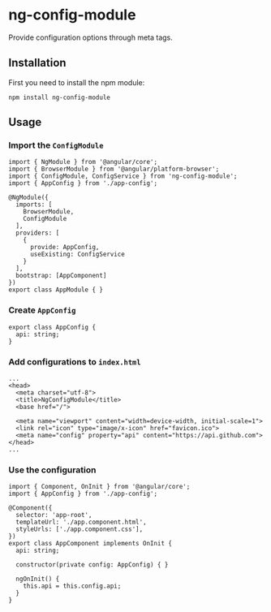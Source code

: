 # ng-config-module

Provide configuration options through meta tags.

## Installation

First you need to install the npm module:

`npm install ng-config-module`

## Usage

### Import the `ConfigModule`

```angular2
import { NgModule } from '@angular/core';
import { BrowserModule } from '@angular/platform-browser';
import { ConfigModule, ConfigService } from 'ng-config-module';
import { AppConfig } from './app-config';

@NgModule({
  imports: [
    BrowserModule,
    ConfigModule
  ],
  providers: [
    {
      provide: AppConfig,
      useExisting: ConfigService
    }
  ],
  bootstrap: [AppComponent]
})
export class AppModule { }
```

### Create `AppConfig`
```
export class AppConfig {
  api: string;
}
```

### Add configurations to `index.html`
```
...
<head>
  <meta charset="utf-8">
  <title>NgConfigModule</title>
  <base href="/">

  <meta name="viewport" content="width=device-width, initial-scale=1">
  <link rel="icon" type="image/x-icon" href="favicon.ico">
  <meta name="config" property="api" content="https://api.github.com">
</head>
...
```

### Use the configuration
```
import { Component, OnInit } from '@angular/core';
import { AppConfig } from './app-config';

@Component({
  selector: 'app-root',
  templateUrl: './app.component.html',
  styleUrls: ['./app.component.css'],
})
export class AppComponent implements OnInit {
  api: string;

  constructor(private config: AppConfig) { }

  ngOnInit() {
    this.api = this.config.api;
  }
}
```
